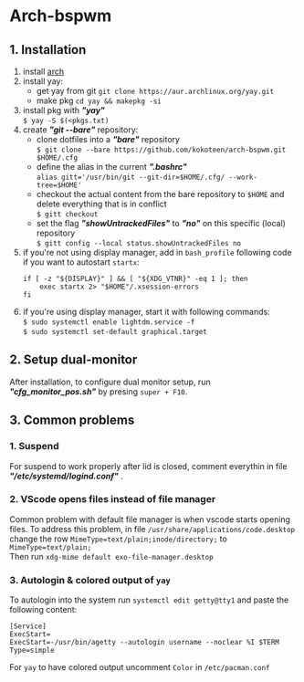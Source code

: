 # Arch-bspwm


## 1. Installation

1. install [arch](https://wiki.archlinux.org/index.php/installation_guide "arch")
2. install yay:  
	- get yay from git
	`git clone https://aur.archlinux.org/yay.git`
	- make pkg
	`cd yay && makepkg -si`
3. install pkg with ***"yay"***  
`$ yay -S $(<pkgs.txt)`
4. create ***"git --bare"*** repository:
    - clone dotfiles into a ***"bare"*** repository  
    `$ git clone --bare https://github.com/kokoteen/arch-bspwm.git $HOME/.cfg`
    - define the alias in the current ***".bashrc"***  
    `alias gitt='/usr/bin/git --git-dir=$HOME/.cfg/ --work-tree=$HOME'`
    - checkout the actual content from the bare repository to `$HOME` and delete everything that is in conflict  
    `$ gitt checkout`
    - set the flag ***"showUntrackedFiles"*** to ***"no"*** on this specific (local) repository  
    `$ gitt config --local status.showUntrackedFiles no`
5. if you're not using display manager, add in `bash_profile` following code if you want to autostart `startx`:   
    ```console
    if [ -z "${DISPLAY}" ] && [ "${XDG_VTNR}" -eq 1 ]; then
        exec startx 2> "$HOME"/.xsession-errors
    fi
    ```
6. if you're using display manager, start it with following commands:  
`$ sudo systemctl enable lightdm.service -f`  
`$ sudo systemctl set-default graphical.target`



## 2. Setup dual-monitor

After installation, to configure dual monitor setup, run ***"cfg_monitor_pos.sh"***  by presing `super + F10`.

## 3. Common problems

### 1. Suspend
For suspend to work properly after lid is closed, comment everythin in file ***"/etc/systemd/logind.conf"*** .

### 2. VScode opens files instead of file manager
Common problem with default file manager is when vscode starts opening files. To address this problem, in file `/usr/share/applications/code.desktop` change the row `MimeType=text/plain;inode/directory;` to `MimeType=text/plain;`  
Then run `xdg-mime default exo-file-manager.desktop`

### 3. Autologin & colored output of `yay`  
To autologin into the system run `systemctl edit getty@tty1` and paste the following content:  
```
[Service]
ExecStart=
ExecStart=-/usr/bin/agetty --autologin username --noclear %I $TERM
Type=simple
```
For `yay` to have colored output uncomment `Color` in `/etc/pacman.conf`